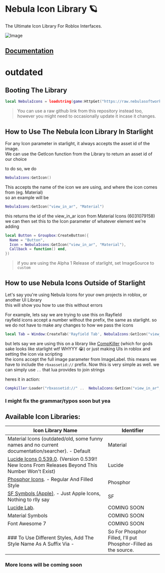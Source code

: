 # Nebula Icon Library 🪐  
The Ultimate Icon Library For Roblox Interfaces.  

![Image](https://github.com/Nebula-Softworks/Nebula-Icon-Library/blob/master/Nebula%20Icons%20Cover%20Image.png?raw=true)

## [Documentation](https://docs.nebulasoftworks.xyz/nebula-icons)
  
  
   
# outdated
## Booting The Library  
```lua
local NebulaIcons = loadstring(game:HttpGet("https://raw.nebulasoftworks.xyz/nebula-icon-library-loader"))()
```
> You can use a raw github link from this repository instead too, however you might need to occasionally update it incase it changes.  
  
## How to Use The Nebula Icon Library In Starlight  
For any Icon parameter in starlight, it always accepts the asset id of the image.  
We can use the GetIcon function from the Library to return an asset id of our choice  
  
to do so, we do  
```lua
NebulaIcons:GetIcon()
```
  
This accepts the name of the icon we are using, and where the icon comes from (eg. Material)  
so an example will be  
```lua
NebulaIcons:GetIcon("view_in_ar", "Material")
```
this returns the id of the view_in_ar icon from Material Icons (6031079158)  
we can then set this to the Icon parameter of whatever element we're adding  
```lua
local Button = Groupbox:CreateButton({
  Name = "Button",
  Icon = NebulaIcons:GetIcon("view_in_ar", "Material"),
  Callback = function() end,
})
```
> if you are using the Alpha 1 Release of starlight, set ImageSource to `custom`  

  
## How to use Nebula Icons Outside of Starlight  
Let's say you're using Nebula Icons for your own projects in roblox, or another UI Library  
this will show you how to use this without errors  
  
For example, lets say we are trying to use this on Rayfield  
rayfield icons accept a number without the prefix, the same as starlight. so we do not have to make any changes to how we pass the icons  
```lua
local Tab = Window:CreateTab('Rayfield Tab', NebulaIcons:GetIcon("view_in_ar", "Material"))
```
  
but lets say we are using this on a library like [CompKiller](https://github.com/4lpaca-pin/CompKiller/blob/main/examples/Full.luau) (which for gods sake looks like starlight wtf WHYYY :sob:) or just making UIs in roblox and setting the icon via scripting  
the icons accept the full image parameter from ImageLabel. this means we have to include the `rbxassetid://` prefix. Now this is very simple as well. we can simply use `..` that lua provides to join strings  
  
heres it in action:  
```lua
Compkiller:Loader("rbxassetid://" ..  NebulaIcons:GetIcon("view_in_ar", "Material"), 2.5).yield();
```
  
### I might fix the grammar/typos soon but yea  

  
## Available Icon Libraries:
| Icon Library Name | Identifier |
| --- | --- |
| Material Icons (outdated/old, some funny names and no current documentation/searcher). - Default | Material |  
| [Lucide Icons 0.539.0](https://lucide.dev/icons). (Version 0.539!! New Icons From Releases Beyond This Number Won't Exist) | Lucide |  
| [Phosphor Icons](https://phosphoricons.com/). - Regular And Filled Style | Phosphor |  
| [SF Symbols (Apple)](https://sf-symbols-one.vercel.app/). - Just Apple Icons, Nothing to rlly say | SF |
| [Lucide Lab](https://lucide.dev/icons). | COMING SOON |
| Material Symbols | COMING SOON |  
| Font Awesome 7 | COMING SOON |  
### To Use Different Styles, Add The Style Name As A Suffix Via - | So For Phosphor Filled, I'll put Phosphor-Filled as the source.  
### More Icons will be coming soon
